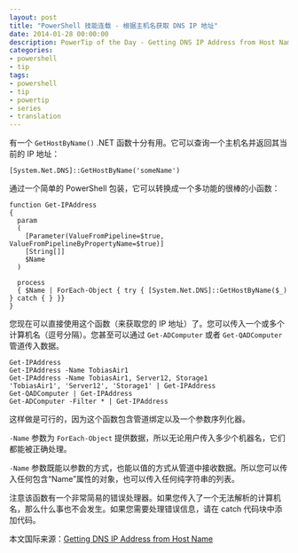 ```yaml
---
layout: post
title: "PowerShell 技能连载 - 根据主机名获取 DNS IP 地址"
date: 2014-01-28 00:00:00
description: PowerTip of the Day - Getting DNS IP Address from Host Name
categories:
- powershell
- tip
tags:
- powershell
- tip
- powertip
- series
- translation
---
```

有一个 `GetHostByName()` .NET 函数十分有用。它可以查询一个主机名并返回其当前的 IP 地址：

	[System.Net.DNS]::GetHostByName('someName')

通过一个简单的 PowerShell 包装，它可以转换成一个多功能的很棒的小函数：

	function Get-IPAddress
	{
	  param
	  (
	    [Parameter(ValueFromPipeline=$true, ValueFromPipelineByPropertyName=$true)]
	    [String[]]
	    $Name
	  )
	
	  process
	  { $Name | ForEach-Object { try { [System.Net.DNS]::GetHostByName($_) } catch { } }}
	}

您现在可以直接使用这个函数（来获取您的 IP 地址）了。您可以传入一个或多个计算机名（逗号分隔）。您甚至可以通过 `Get-ADComputer` 或者 `Get-QADComputer` 管道传入数据。

	Get-IPAddress
	Get-IPAddress -Name TobiasAir1
	Get-IPAddress -Name TobiasAir1, Server12, Storage1
	'TobiasAir1', 'Server12', 'Storage1' | Get-IPAddress
	Get-QADComputer | Get-IPAddress
	Get-ADComputer -Filter * | Get-IPAddress

这样做是可行的，因为这个函数包含管道绑定以及一个参数序列化器。

`-Name` 参数为 `ForEach-Object` 提供数据，所以无论用户传入多少个机器名，它们都能被正确处理。

`-Name` 参数既能以参数的方式，也能以值的方式从管道中接收数据。所以您可以传入任何包含“Name”属性的对象，也可以传入任何纯字符串的列表。

注意该函数有一个非常简易的错误处理器。如果您传入了一个无法解析的计算机名，那么什么事也不会发生。如果您需要处理错误信息，请在 catch 代码块中添加代码。

<!--more-->
本文国际来源：[Getting DNS IP Address from Host Name](http://community.idera.com/powershell/powertips/b/tips/posts/getting-dns-ip-address-from-host-name)

